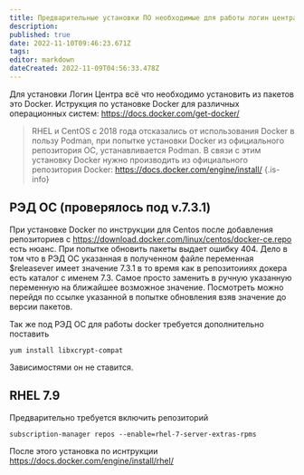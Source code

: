 ```yaml
---
title: Предварительные установки ПО необходимые для работы логин центра
description: 
published: true
date: 2022-11-10T09:46:23.671Z
tags: 
editor: markdown
dateCreated: 2022-11-09T04:56:33.478Z
---
```


Для установки Логин Центра всё что необходимо установить из пакетов это Docker. Иструкция по установке Docker для различных операционных систем: https://docs.docker.com/get-docker/

>RHEL и CentOS с 2018 года отсказались от использования Docker в пользу Podman, при попытке установки Docker из официального репозитория ОС, устанавливается Podman. В связи с этим установку Docker нужно производить из официального репозитория Docker: https://docs.docker.com/engine/install/ 
{.is-info}

## РЭД ОС (проверялось под v.7.3.1)

При установке Docker по инструкции для Centos после добавления репозиториев с https://download.docker.com/linux/centos/docker-ce.repo есть нюанс. При попытке обновить пакеты выдает ошибку 404. Дело в том что в РЭД ОС указанная в полученном файле переменная $releasever имеет значение 7.3.1 в то время как в репозитоииях докера есть каталог с именем 7.3. Самое просто заменить в ручную указанную переменную на ближайшее возможное значение. Посмотреть можно перейдя по ссылке указанной в попытке обновления взяв значение до версии пакетов.

Так же под РЭД ОС для работы docker требуется дополнительно поставить

	yum install libxcrypt-compat

Зависимостями он не ставится.

## RHEL 7.9
Предварительно требуется включить репозиторий

	subscription-manager repos --enable=rhel-7-server-extras-rpms
  
После этого установка по иснтрукции https://docs.docker.com/engine/install/rhel/ 
